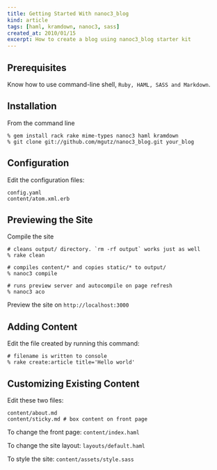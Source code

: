 ```yaml
---
title: Getting Started With nanoc3_blog 
kind: article
tags: [haml, kramdown, nanoc3, sass]
created_at: 2010/01/15
excerpt: How to create a blog using nanoc3_blog starter kit
---
```


## Prerequisites

Know how to use command-line shell, `Ruby, HAML, SASS and Markdown`.

## Installation

From the command line

    % gem install rack rake mime-types nanoc3 haml kramdown
    % git clone git://github.com/mgutz/nanoc3_blog.git your_blog

## Configuration

Edit the configuration files:

    config.yaml
    content/atom.xml.erb

## Previewing the Site

Compile the site

    # cleans output/ directory. `rm -rf output` works just as well
    % rake clean 

    # compiles content/* and copies static/* to output/
    % nanoc3 compile

    # runs preview server and autocompile on page refresh
    % nanoc3 aco

Preview the site on `http://localhost:3000`


## Adding Content

Edit the file created by running this command:

    # filename is written to console
    % rake create:article title='Hello world'


## Customizing Existing Content

Edit these two files:

    content/about.md
    content/sticky.md # box content on front page

To change the front page: `content/index.haml`

To change the site layout: `layouts/default.haml`

To style the site:  `content/assets/style.sass`
